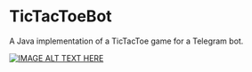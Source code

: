 # TicTacToeBot

A Java implementation of a TicTacToe game for a Telegram bot.

[![IMAGE ALT TEXT HERE](https://img.youtube.com/vi/FJInbOFUNXs/0.jpg)](https://www.youtube.com/watch?v=FJInbOFUNXs)

